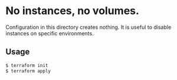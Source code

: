 # No instances, no volumes.

Configuration in this directory creates nothing. It is useful to disable instances on specific environments.

## Usage

```bash
$ terraform init
$ terraform apply
```
